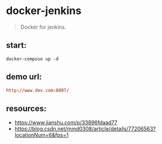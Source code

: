 # docker-jenkins
> Docker for jenkins.

## start:
```shell
docker-compose up -d
```

## demo url:
```conf
http://www.dev.com:8897/
```

## resources:
+ https://www.jianshu.com/p/33896fdaad77
+ https://blog.csdn.net/mmd0308/article/details/77206563?locationNum=6&fps=1